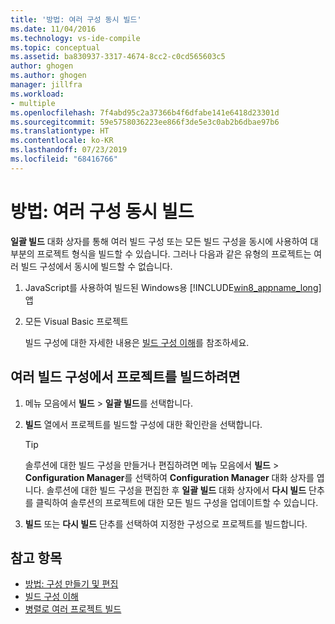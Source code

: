 ```yaml
---
title: '방법: 여러 구성 동시 빌드'
ms.date: 11/04/2016
ms.technology: vs-ide-compile
ms.topic: conceptual
ms.assetid: ba830937-3317-4674-8cc2-c0cd565603c5
author: ghogen
ms.author: ghogen
manager: jillfra
ms.workload:
- multiple
ms.openlocfilehash: 7f4abd95c2a37366b4f6dfabe141e6418d23301d
ms.sourcegitcommit: 59e5758036223ee866f3de5e3c0ab2b6dbae97b6
ms.translationtype: HT
ms.contentlocale: ko-KR
ms.lasthandoff: 07/23/2019
ms.locfileid: "68416766"
---
```

# <a name="how-to-build-multiple-configurations-simultaneously"></a>방법: 여러 구성 동시 빌드

**일괄 빌드** 대화 상자를 통해 여러 빌드 구성 또는 모든 빌드 구성을 동시에 사용하여 대부분의 프로젝트 형식을 빌드할 수 있습니다. 그러나 다음과 같은 유형의 프로젝트는 여러 빌드 구성에서 동시에 빌드할 수 없습니다.

1. JavaScript를 사용하여 빌드된 Windows용 [!INCLUDE[win8_appname_long](../debugger/includes/win8_appname_long_md.md)] 앱

2. 모든 Visual Basic 프로젝트

   빌드 구성에 대한 자세한 내용은 [빌드 구성 이해](../ide/understanding-build-configurations.md)를 참조하세요.

## <a name="to-build-a-project-in-multiple-build-configurations"></a>여러 빌드 구성에서 프로젝트를 빌드하려면

1. 메뉴 모음에서 **빌드** > **일괄 빌드**를 선택합니다.

2. **빌드** 열에서 프로젝트를 빌드할 구성에 대한 확인란을 선택합니다.

    > [!TIP]
    > 솔루션에 대한 빌드 구성을 만들거나 편집하려면 메뉴 모음에서 **빌드** > **Configuration Manager**를 선택하여 **Configuration Manager** 대화 상자를 엽니다. 솔루션에 대한 빌드 구성을 편집한 후 **일괄 빌드** 대화 상자에서 **다시 빌드** 단추를 클릭하여 솔루션의 프로젝트에 대한 모든 빌드 구성을 업데이트할 수 있습니다.

3. **빌드** 또는 **다시 빌드** 단추를 선택하여 지정한 구성으로 프로젝트를 빌드합니다.

## <a name="see-also"></a>참고 항목

- [방법: 구성 만들기 및 편집](../ide/how-to-create-and-edit-configurations.md)
- [빌드 구성 이해](../ide/understanding-build-configurations.md)
- [병렬로 여러 프로젝트 빌드](../msbuild/building-multiple-projects-in-parallel-with-msbuild.md)